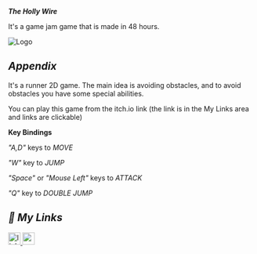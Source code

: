 ***The Holly Wire***

It's a game jam game that is made in 48 hours.


![Logo](https://img.itch.zone/aW1nLzgyMTA1NzMucG5n/original/t%2FZefA.png)


## ***Appendix***

 It's a runner 2D game. The main idea is avoiding obstacles, and to avoid obstacles you have some special abilities.

 You can play this game from the itch.io link (the link is in the My Links area and links are clickable)

**Key Bindings**

*"A,D"* keys to *MOVE* 

*"W"* key to *JUMP*

*"Space"* or *"Mouse Left"* keys to *ATTACK*

*"Q"* key to *DOUBLE JUMP*

## ***🔗 My Links***
 
<a href="https://linkedin.com/in/enginc4n" target="_blank">
<img src=https://img.shields.io/badge/linkedin-%231E77B5.svg?&style=for-the-badge&logo=linkedin&logoColor=white alt=linkedin style="margin-bottom: 5px;"height="25" />

<a href="https://konaxe.itch.io/the-holy-wire" target="_blank">
<img src=https://img.shields.io/badge/itchio-enginc4n-critical?logo=Itch.io height="25">
